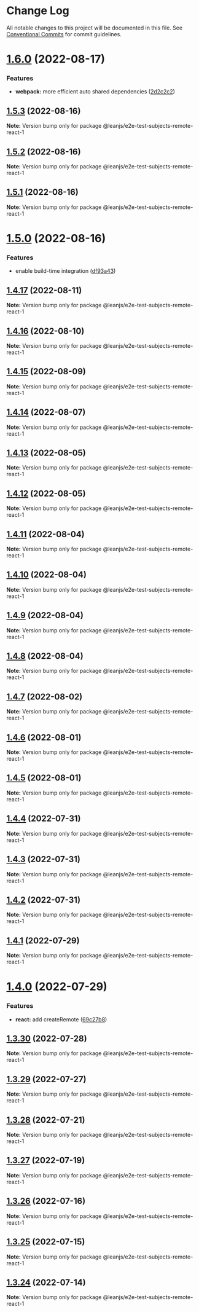 # Change Log

All notable changes to this project will be documented in this file.
See [Conventional Commits](https://conventionalcommits.org) for commit guidelines.

# [1.6.0](https://github.com/leanjs/leanjs/compare/@leanjs/e2e-test-subjects-remote-react-1@1.5.3...@leanjs/e2e-test-subjects-remote-react-1@1.6.0) (2022-08-17)


### Features

* **webpack:** more efficient auto shared dependencies ([2d2c2c2](https://github.com/leanjs/leanjs/commit/2d2c2c2f6e83431fc010d19c51ca6cf9c1e8e0fe))





## [1.5.3](https://github.com/leanjs/leanjs/compare/@leanjs/e2e-test-subjects-remote-react-1@1.5.2...@leanjs/e2e-test-subjects-remote-react-1@1.5.3) (2022-08-16)

**Note:** Version bump only for package @leanjs/e2e-test-subjects-remote-react-1





## [1.5.2](https://github.com/leanjs/leanjs/compare/@leanjs/e2e-test-subjects-remote-react-1@1.5.1...@leanjs/e2e-test-subjects-remote-react-1@1.5.2) (2022-08-16)

**Note:** Version bump only for package @leanjs/e2e-test-subjects-remote-react-1





## [1.5.1](https://github.com/leanjs/leanjs/compare/@leanjs/e2e-test-subjects-remote-react-1@1.5.0...@leanjs/e2e-test-subjects-remote-react-1@1.5.1) (2022-08-16)

**Note:** Version bump only for package @leanjs/e2e-test-subjects-remote-react-1





# [1.5.0](https://github.com/leanjs/leanjs/compare/@leanjs/e2e-test-subjects-remote-react-1@1.4.17...@leanjs/e2e-test-subjects-remote-react-1@1.5.0) (2022-08-16)


### Features

* enable build-time integration ([df93a43](https://github.com/leanjs/leanjs/commit/df93a433f869a659ace4fb1388608fdd415071b0))





## [1.4.17](https://github.com/leanjs/leanjs/compare/@leanjs/e2e-test-subjects-remote-react-1@1.4.16...@leanjs/e2e-test-subjects-remote-react-1@1.4.17) (2022-08-11)

**Note:** Version bump only for package @leanjs/e2e-test-subjects-remote-react-1





## [1.4.16](https://github.com/leanjs/leanjs/compare/@leanjs/e2e-test-subjects-remote-react-1@1.4.15...@leanjs/e2e-test-subjects-remote-react-1@1.4.16) (2022-08-10)

**Note:** Version bump only for package @leanjs/e2e-test-subjects-remote-react-1





## [1.4.15](https://github.com/leanjs/leanjs/compare/@leanjs/e2e-test-subjects-remote-react-1@1.4.14...@leanjs/e2e-test-subjects-remote-react-1@1.4.15) (2022-08-09)

**Note:** Version bump only for package @leanjs/e2e-test-subjects-remote-react-1





## [1.4.14](https://github.com/leanjs/leanjs/compare/@leanjs/e2e-test-subjects-remote-react-1@1.4.13...@leanjs/e2e-test-subjects-remote-react-1@1.4.14) (2022-08-07)

**Note:** Version bump only for package @leanjs/e2e-test-subjects-remote-react-1





## [1.4.13](https://github.com/leanjs/leanjs/compare/@leanjs/e2e-test-subjects-remote-react-1@1.4.12...@leanjs/e2e-test-subjects-remote-react-1@1.4.13) (2022-08-05)

**Note:** Version bump only for package @leanjs/e2e-test-subjects-remote-react-1





## [1.4.12](https://github.com/leanjs/leanjs/compare/@leanjs/e2e-test-subjects-remote-react-1@1.4.11...@leanjs/e2e-test-subjects-remote-react-1@1.4.12) (2022-08-05)

**Note:** Version bump only for package @leanjs/e2e-test-subjects-remote-react-1





## [1.4.11](https://github.com/leanjs/leanjs/compare/@leanjs/e2e-test-subjects-remote-react-1@1.4.10...@leanjs/e2e-test-subjects-remote-react-1@1.4.11) (2022-08-04)

**Note:** Version bump only for package @leanjs/e2e-test-subjects-remote-react-1





## [1.4.10](https://github.com/leanjs/leanjs/compare/@leanjs/e2e-test-subjects-remote-react-1@1.4.9...@leanjs/e2e-test-subjects-remote-react-1@1.4.10) (2022-08-04)

**Note:** Version bump only for package @leanjs/e2e-test-subjects-remote-react-1





## [1.4.9](https://github.com/leanjs/leanjs/compare/@leanjs/e2e-test-subjects-remote-react-1@1.4.8...@leanjs/e2e-test-subjects-remote-react-1@1.4.9) (2022-08-04)

**Note:** Version bump only for package @leanjs/e2e-test-subjects-remote-react-1





## [1.4.8](https://github.com/leanjs/leanjs/compare/@leanjs/e2e-test-subjects-remote-react-1@1.4.7...@leanjs/e2e-test-subjects-remote-react-1@1.4.8) (2022-08-04)

**Note:** Version bump only for package @leanjs/e2e-test-subjects-remote-react-1





## [1.4.7](https://github.com/leanjs/leanjs/compare/@leanjs/e2e-test-subjects-remote-react-1@1.4.6...@leanjs/e2e-test-subjects-remote-react-1@1.4.7) (2022-08-02)

**Note:** Version bump only for package @leanjs/e2e-test-subjects-remote-react-1





## [1.4.6](https://github.com/leanjs/leanjs/compare/@leanjs/e2e-test-subjects-remote-react-1@1.4.5...@leanjs/e2e-test-subjects-remote-react-1@1.4.6) (2022-08-01)

**Note:** Version bump only for package @leanjs/e2e-test-subjects-remote-react-1





## [1.4.5](https://github.com/leanjs/leanjs/compare/@leanjs/e2e-test-subjects-remote-react-1@1.4.4...@leanjs/e2e-test-subjects-remote-react-1@1.4.5) (2022-08-01)

**Note:** Version bump only for package @leanjs/e2e-test-subjects-remote-react-1





## [1.4.4](https://github.com/leanjs/leanjs/compare/@leanjs/e2e-test-subjects-remote-react-1@1.4.3...@leanjs/e2e-test-subjects-remote-react-1@1.4.4) (2022-07-31)

**Note:** Version bump only for package @leanjs/e2e-test-subjects-remote-react-1





## [1.4.3](https://github.com/leanjs/leanjs/compare/@leanjs/e2e-test-subjects-remote-react-1@1.4.2...@leanjs/e2e-test-subjects-remote-react-1@1.4.3) (2022-07-31)

**Note:** Version bump only for package @leanjs/e2e-test-subjects-remote-react-1





## [1.4.2](https://github.com/leanjs/leanjs/compare/@leanjs/e2e-test-subjects-remote-react-1@1.4.1...@leanjs/e2e-test-subjects-remote-react-1@1.4.2) (2022-07-31)

**Note:** Version bump only for package @leanjs/e2e-test-subjects-remote-react-1





## [1.4.1](https://github.com/leanjs/leanjs/compare/@leanjs/e2e-test-subjects-remote-react-1@1.4.0...@leanjs/e2e-test-subjects-remote-react-1@1.4.1) (2022-07-29)

**Note:** Version bump only for package @leanjs/e2e-test-subjects-remote-react-1





# [1.4.0](https://github.com/leanjs/leanjs/compare/@leanjs/e2e-test-subjects-remote-react-1@1.3.30...@leanjs/e2e-test-subjects-remote-react-1@1.4.0) (2022-07-29)


### Features

* **react:** add createRemote ([69c27b8](https://github.com/leanjs/leanjs/commit/69c27b80d5e4faa7fdb7dbed29c9b315676a46f2))





## [1.3.30](https://github.com/leanjs/leanjs/compare/@leanjs/e2e-test-subjects-remote-react-1@1.3.29...@leanjs/e2e-test-subjects-remote-react-1@1.3.30) (2022-07-28)

**Note:** Version bump only for package @leanjs/e2e-test-subjects-remote-react-1





## [1.3.29](https://github.com/leanjs/leanjs/compare/@leanjs/e2e-test-subjects-remote-react-1@1.3.28...@leanjs/e2e-test-subjects-remote-react-1@1.3.29) (2022-07-27)

**Note:** Version bump only for package @leanjs/e2e-test-subjects-remote-react-1





## [1.3.28](https://github.com/leanjs/leanjs/compare/@leanjs/e2e-test-subjects-remote-react-1@1.3.27...@leanjs/e2e-test-subjects-remote-react-1@1.3.28) (2022-07-21)

**Note:** Version bump only for package @leanjs/e2e-test-subjects-remote-react-1





## [1.3.27](https://github.com/leanjs/leanjs/compare/@leanjs/e2e-test-subjects-remote-react-1@1.3.26...@leanjs/e2e-test-subjects-remote-react-1@1.3.27) (2022-07-19)

**Note:** Version bump only for package @leanjs/e2e-test-subjects-remote-react-1





## [1.3.26](https://github.com/leanjs/leanjs/compare/@leanjs/e2e-test-subjects-remote-react-1@1.3.25...@leanjs/e2e-test-subjects-remote-react-1@1.3.26) (2022-07-16)

**Note:** Version bump only for package @leanjs/e2e-test-subjects-remote-react-1





## [1.3.25](https://github.com/leanjs/leanjs/compare/@leanjs/e2e-test-subjects-remote-react-1@1.3.24...@leanjs/e2e-test-subjects-remote-react-1@1.3.25) (2022-07-15)

**Note:** Version bump only for package @leanjs/e2e-test-subjects-remote-react-1





## [1.3.24](https://github.com/leanjs/leanjs/compare/@leanjs/e2e-test-subjects-remote-react-1@1.3.23...@leanjs/e2e-test-subjects-remote-react-1@1.3.24) (2022-07-14)

**Note:** Version bump only for package @leanjs/e2e-test-subjects-remote-react-1
